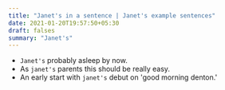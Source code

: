 ```yaml
---
title: "Janet's in a sentence | Janet's example sentences"
date: 2021-01-20T19:57:50+05:30
draft: falses
summary: "Janet's"
---
```

- `Janet's` probably asleep by now.
- As `janet's` parents this should be really easy.
- An early start with `janet's` debut on 'good morning denton.'
                 
